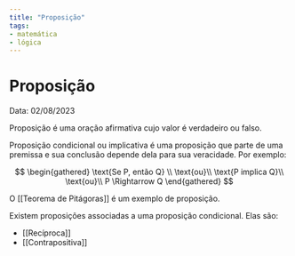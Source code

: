 ```yaml
---
title: "Proposição"
tags:
- matemática
- lógica
---
```

# Proposição

Data: 02/08/2023

Proposição é uma oração afirmativa cujo valor é verdadeiro ou falso.

Proposição condicional ou implicativa é uma proposição que parte de uma premissa e sua conclusão depende dela para sua veracidade. Por exemplo:

$$
\begin{gathered}
\text{Se P, então Q} \\
\text{ou}\\
\text{P implica Q}\\
\text{ou}\\
P \Rightarrow Q
\end{gathered}
$$


O [[Teorema de Pitágoras]] é um exemplo de proposição.

Existem proposições associadas a uma proposição condicional. Elas são:

- [[Recíproca]]
- [[Contrapositiva]]